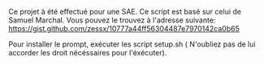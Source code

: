Ce projet à été effectué pour une SAE.
Ce script est basé sur celui de Samuel Marchal.
Vous pouvez le trouvez à l'adresse suivante:
https://gist.github.com/zessx/10777a44ff56304487e7970142ca0b65

Pour installer le prompt, exécuter les script setup.sh
( N'oubliez pas de lui accorder les droit nécéssaires pour l'éxécuter).


